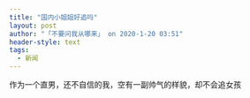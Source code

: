 ```yaml
---
title: "国内小姐姐好追吗"
layout: post
author: "「不要问我从哪来」 on 2020-1-20 03:51"
header-style: text
tags:
  - 新闻
---
```


<head></head>
<body>
  作为一个直男，还不自信的我，空有一副帅气的样貌，却不会追女孩
</body>


